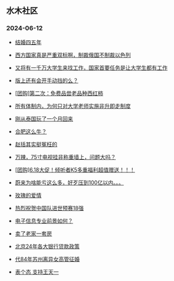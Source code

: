 ## 水木社区 
### 2024-06-12

+ [结婚四五年](https://www.mysmth.net/nForum/article/FamilyLife/1766735142)

+ [西方国家真是严重双标啊，制裁俄国不制裁以色列](https://www.mysmth.net/nForum/article/Geography/584634)

+ [又将有一千万大学生来找工作，国家首要任务是让大学生都有工作](https://www.mysmth.net/nForum/article/WorkingLife/65830)

+ [版上还有会开手动挡的么？](https://www.mysmth.net/nForum/article/AutoWorld/1944850086)

+ [[团购]第二次：免费品尝老品种西红柿](https://www.mysmth.net/nForum/article/ADAgent_TG/1322304)

+ [所有体制内，为何只对大学老师实施非升即走制度](https://www.mysmth.net/nForum/article/QingJiao/871317)

+ [刚从泰国玩了一个月回来](https://www.mysmth.net/nForum/article/Travel/997794)

+ [合肥这么牛？](https://www.mysmth.net/nForum/article/OurEstate/3004838)

+ [赵括其实挺冤枉的](https://www.mysmth.net/nForum/article/Emprise/388107)

+ [万辣，75寸电视挂非称重墙上，问题大吗？](https://www.mysmth.net/nForum/article/CouponsLife/4489715)

+ [[团购]6.18大促！倾听者K5多重福利超值赠送！！！](https://www.mysmth.net/nForum/article/ADAgent_TG/1322361)

+ [蔚来为啥能亏这么多，好歹压到100亿以内。。。](https://www.mysmth.net/nForum/article/GreenAuto/1602733)

+ [玫瑰的爱情](https://www.mysmth.net/nForum/article/TV/1684578)

+ [热烈祝贺中国队进世预赛18强](https://www.mysmth.net/nForum/article/WorldSoccer/18086784)

+ [电子信息专业前景如何？](https://www.mysmth.net/nForum/article/GaoKao/558089)

+ [卖了老家一套房](https://www.mysmth.net/nForum/article/OurEstate/3005559)

+ [北京24年各大银行贷款政策](https://www.mysmth.net/nForum/article/Stock/10861701)

+ [代84年苏州离异女高管征婚](https://www.mysmth.net/nForum/article/PieLove/2884628)

+ [表个态 支持王天一](https://www.mysmth.net/nForum/article/XiangQi/218320)

